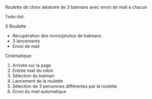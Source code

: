 Roulette de choix aléatoire de 3 batmans avec envoi de mail à chacun


Todo-list:

X Roulette
- Récupération des noms/photos de batmans 
- 3 lancements 
- Envoi de mail 

Cinématique:
1) Arrivée sur la page
2) Entrée mail du robin
3) Sélection du batman 
4) Lancement de la roulette
5) Sélection de 3 personnes différentes par la roulette 
6) Envoi du mail automatique